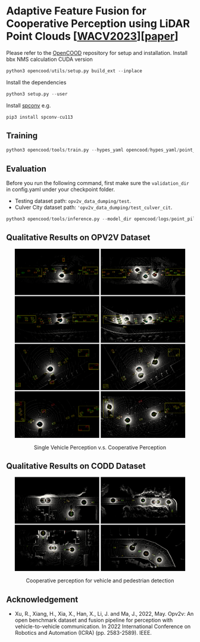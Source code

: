 # Adaptive Feature Fusion for Cooperative Perception using LiDAR Point Clouds [[WACV2023](https://wacv2023.thecvf.com)][[paper](https://arxiv.org/abs/2208.00116)]

Please refer to the [OpenCOOD](https://github.com/DerrickXuNu/OpenCOOD) repository for setup and installation.
Install bbx NMS calculation CUDA version
```python
python3 opencood/utils/setup.py build_ext --inplace
```
Install the dependencies
```python
python3 setup.py --user
```
Install [spconv](https://github.com/traveller59/spconv)
e.g. 
```python
pip3 install spconv-cu113
```

## Training
```python
python3 opencood/tools/train.py --hypes_yaml opencood/hypes_yaml/point_pillar_spatialcooper.yaml
```

## Evaluation
Before you run the following command, first make sure the `validation_dir` in config.yaml under your checkpoint folder.
- Testing dataset path: `opv2v_data_dumping/test`.
- Culver City dataset path: `'opv2v_data_dumping/test_culver_cit`.

```python
python3 opencood/tools/inference.py --model_dir opencood/logs/point_pillar_spatialcooper/ --fusion_method intermediate
```

## Qualitative Results on OPV2V Dataset
<p align="center">
    <img src="/images/cood1_1.png" width="45%" alt="">
    <img src="/images/cood1_7.png" width="45%" alt="">
    <img src="/images/cood2_1.png" width="45%" alt="">
    <img src="/images/cood2_7.png" width="45%" alt="">
    <img src="/images/cood3_1.png" width="45%" alt="">
    <img src="/images/cood3_7.png" width="45%" alt="">
    <img src="/images/cood4_1.png" width="45%" alt="">
    <img src="/images/cood4_7.png" width="45%" alt="">
    <div align="center">Single Vehicle Perception v.s. Cooperative Perception</div>
</p>

## Qualitative Results on CODD Dataset
<p align="center">
    <img src="/images/codd_1.png" width="45%" alt="">
    <img src="/images/codd_2.png" width="45%" alt="">
    <img src="/images/codd_3.png" width="45%" alt="">
    <img src="/images/codd_4.png" width="45%" alt="">
    <div align="center">Cooperative perception for vehicle and pedestrian detection</div>
</p>

## Acknowledgement
- Xu, R., Xiang, H., Xia, X., Han, X., Li, J. and Ma, J., 2022, May. Opv2v: An open benchmark dataset and fusion pipeline for perception with vehicle-to-vehicle communication. In 2022 International Conference on Robotics and Automation (ICRA) (pp. 2583-2589). IEEE.
